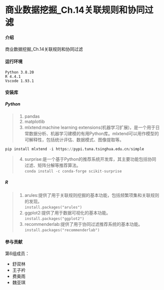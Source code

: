 # 商业数据挖掘_Ch.14关联规则和协同过滤

#### 介绍
商业数据挖掘_Ch.14关联规则和协同过滤

#### 运行环境
```shell
Python 3.8.20
R 4.4.1
Vscode 1.93.1
```
#### 安装库
##### Python

>1. pandas
>2. matplotlib
>3. mlxtend:machine learning extensions(机器学习扩展)，是一个用于日常数据分析、机器学习建模的有用Python库。mlxtend可以用作模型的可解释性，包括统计评估、数据模式、图像提取等。<br>
```python
pip install mlxtend -i https://pypi.tuna.tsinghua.edu.cn/simple
```
>4. surprise:是一个基于Python的推荐系统开发库，其主要功能包括协同过滤、矩阵分解等推荐算法。<br>
`conda install -c conda-forge scikit-surprise`

##### R
>1. arules:提供了用于关联规则挖掘的基本功能，包括频繁项集和关联规则的发现。<br>
`install.packages("arules")`
>2. ggplot2:提供了用于数据可视化的基本功能。<br>
`install.packages("ggplot2")`
>3. recommenderlab:提供了用于协同过滤推荐系统的基本功能。<br>
`install.packages("recommenderlab")`



#### 参与贡献

第6组成员：
- 舒双林
- 王子衿
- 费奥雨
- 魏亚琪
